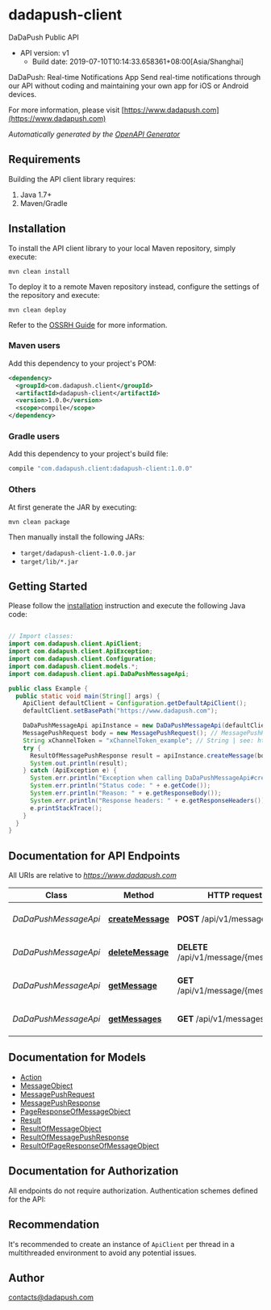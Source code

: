 # dadapush-client

DaDaPush Public API
- API version: v1
  - Build date: 2019-07-10T10:14:33.658361+08:00[Asia/Shanghai]

DaDaPush: Real-time Notifications App Send real-time notifications through our API without coding and maintaining your own app for iOS or Android devices.

  For more information, please visit [https://www.dadapush.com](https://www.dadapush.com)

*Automatically generated by the [OpenAPI Generator](https://openapi-generator.tech)*


## Requirements

Building the API client library requires:
1. Java 1.7+
2. Maven/Gradle

## Installation

To install the API client library to your local Maven repository, simply execute:

```shell
mvn clean install
```

To deploy it to a remote Maven repository instead, configure the settings of the repository and execute:

```shell
mvn clean deploy
```

Refer to the [OSSRH Guide](http://central.sonatype.org/pages/ossrh-guide.html) for more information.

### Maven users

Add this dependency to your project's POM:

```xml
<dependency>
  <groupId>com.dadapush.client</groupId>
  <artifactId>dadapush-client</artifactId>
  <version>1.0.0</version>
  <scope>compile</scope>
</dependency>
```

### Gradle users

Add this dependency to your project's build file:

```groovy
compile "com.dadapush.client:dadapush-client:1.0.0"
```

### Others

At first generate the JAR by executing:

```shell
mvn clean package
```

Then manually install the following JARs:

* `target/dadapush-client-1.0.0.jar`
* `target/lib/*.jar`

## Getting Started

Please follow the [installation](#installation) instruction and execute the following Java code:

```java

// Import classes:
import com.dadapush.client.ApiClient;
import com.dadapush.client.ApiException;
import com.dadapush.client.Configuration;
import com.dadapush.client.models.*;
import com.dadapush.client.api.DaDaPushMessageApi;

public class Example {
  public static void main(String[] args) {
    ApiClient defaultClient = Configuration.getDefaultApiClient();
    defaultClient.setBasePath("https://www.dadapush.com");

    DaDaPushMessageApi apiInstance = new DaDaPushMessageApi(defaultClient);
    MessagePushRequest body = new MessagePushRequest(); // MessagePushRequest | body
    String xChannelToken = "xChannelToken_example"; // String | see: https://www.dadapush.com/channel/list
    try {
      ResultOfMessagePushResponse result = apiInstance.createMessage(body, xChannelToken);
      System.out.println(result);
    } catch (ApiException e) {
      System.err.println("Exception when calling DaDaPushMessageApi#createMessage");
      System.err.println("Status code: " + e.getCode());
      System.err.println("Reason: " + e.getResponseBody());
      System.err.println("Response headers: " + e.getResponseHeaders());
      e.printStackTrace();
    }
  }
}

```

## Documentation for API Endpoints

All URIs are relative to *https://www.dadapush.com*

Class | Method | HTTP request | Description
------------ | ------------- | ------------- | -------------
*DaDaPushMessageApi* | [**createMessage**](docs/DaDaPushMessageApi.md#createMessage) | **POST** /api/v1/message | push Message to a Channel
*DaDaPushMessageApi* | [**deleteMessage**](docs/DaDaPushMessageApi.md#deleteMessage) | **DELETE** /api/v1/message/{messageId} | delete a Channel Message
*DaDaPushMessageApi* | [**getMessage**](docs/DaDaPushMessageApi.md#getMessage) | **GET** /api/v1/message/{messageId} | get a Channel Message
*DaDaPushMessageApi* | [**getMessages**](docs/DaDaPushMessageApi.md#getMessages) | **GET** /api/v1/messages | get Message List


## Documentation for Models

 - [Action](docs/Action.md)
 - [MessageObject](docs/MessageObject.md)
 - [MessagePushRequest](docs/MessagePushRequest.md)
 - [MessagePushResponse](docs/MessagePushResponse.md)
 - [PageResponseOfMessageObject](docs/PageResponseOfMessageObject.md)
 - [Result](docs/Result.md)
 - [ResultOfMessageObject](docs/ResultOfMessageObject.md)
 - [ResultOfMessagePushResponse](docs/ResultOfMessagePushResponse.md)
 - [ResultOfPageResponseOfMessageObject](docs/ResultOfPageResponseOfMessageObject.md)


## Documentation for Authorization

All endpoints do not require authorization.
Authentication schemes defined for the API:

## Recommendation

It's recommended to create an instance of `ApiClient` per thread in a multithreaded environment to avoid any potential issues.

## Author

contacts@dadapush.com

